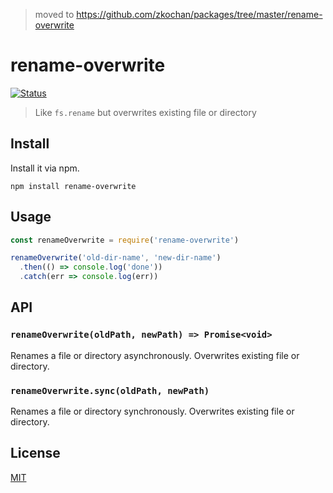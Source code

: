 > moved to https://github.com/zkochan/packages/tree/master/rename-overwrite

# rename-overwrite

[![Status](https://travis-ci.org/zkochan/rename-overwrite.svg?branch=master)](https://travis-ci.org/zkochan/rename-overwrite "See test builds")

> Like `fs.rename` but overwrites existing file or directory

## Install

Install it via npm.

```
npm install rename-overwrite
```

## Usage

```js
const renameOverwrite = require('rename-overwrite')

renameOverwrite('old-dir-name', 'new-dir-name')
  .then(() => console.log('done'))
  .catch(err => console.log(err))
```

## API

### `renameOverwrite(oldPath, newPath) => Promise<void>`

Renames a file or directory asynchronously. Overwrites existing file or directory.

### `renameOverwrite.sync(oldPath, newPath)`

Renames a file or directory synchronously. Overwrites existing file or directory.

## License

[MIT](LICENSE)

